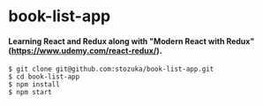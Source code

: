# book-list-app

#### Learning React and Redux along with "Modern React with Redux"(https://www.udemy.com/react-redux/).

```
$ git clone git@github.com:stozuka/book-list-app.git  
$ cd book-list-app  
$ npm install  
$ npm start  
```
